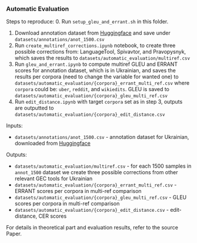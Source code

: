 ### Automatic Evaluation

Steps to reproduce:
0. Run `setup_gleu_and_errant.sh` in this folder.
1. Download annotation dataset from [Huggingface](https://huggingface.co/datasets/peterua/OmniGEC-ModelTraining/tree/main) and save under `datasets/annotations/anot_1500.csv`
2. Run `create_multiref_corrections.ipynb` notebook, to create three possible corrections from: LanguageTool, Spivavtor, and Pravopysnyk, which saves the results to `datasets/automatic_evaluation/multiref.csv`
3. Run `gleu_and_errant.ipynb` to compute multiref GLEU and ERRANT scores for annotation dataset, which is in Ukrainian, and saves the results per corpora (need to change the variable for wanted one) to `datasets/automatic_evaluation/{corpora}_errant_multi_ref.csv` where `corpora` could be: `uber`, `reddit`, and `wikiedits`. GLEU is saved to `datasets/automatic_evaluation/{corpora}_gleu_multi_ref.csv`
4. Run `edit_distance.ipynb` with target `corpora` set as in step 3, outputs are outputted to `datasets/automatic_evaluation/{corpora}_edit_distance.csv`

Inputs:

- `datasets/annotations/anot_1500.csv` - annotation dataset for Ukrainian, downloaded from [Huggingface](https://huggingface.co/datasets/peterua/OmniGEC-ModelTraining/tree/main)

Outputs:

- `datasets/automatic_evaluation/multiref.csv` - for each 1500 samples in `annot_1500` dataset we create three possible corrections from other relevant GEC tools for Ukrainian
- `datasets/automatic_evaluation/{corpora}_errant_multi_ref.csv` - ERRANT scores per corpora in multi-ref comparison
- `datasets/automatic_evaluation/{corpora}_gleu_multi_ref.csv` - GLEU scores per corpora in multi-ref comparison
- `datasets/automatic_evaluation/{corpora}_edit_distance.csv` - edit-distance, CER scores

For details in theoretical part and evaluation results, refer to the source Paper.
